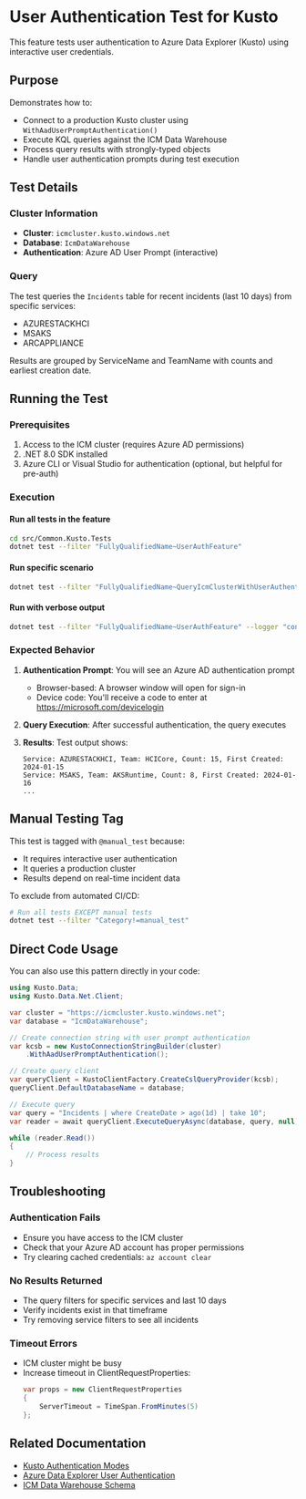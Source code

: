 # User Authentication Test for Kusto

This feature tests user authentication to Azure Data Explorer (Kusto) using interactive user credentials.

## Purpose

Demonstrates how to:
- Connect to a production Kusto cluster using `WithAadUserPromptAuthentication()`
- Execute KQL queries against the ICM Data Warehouse
- Process query results with strongly-typed objects
- Handle user authentication prompts during test execution

## Test Details

### Cluster Information
- **Cluster**: `icmcluster.kusto.windows.net`
- **Database**: `IcmDataWarehouse`
- **Authentication**: Azure AD User Prompt (interactive)

### Query
The test queries the `Incidents` table for recent incidents (last 10 days) from specific services:
- AZURESTACKHCI
- MSAKS
- ARCAPPLIANCE

Results are grouped by ServiceName and TeamName with counts and earliest creation date.

## Running the Test

### Prerequisites
1. Access to the ICM cluster (requires Azure AD permissions)
2. .NET 8.0 SDK installed
3. Azure CLI or Visual Studio for authentication (optional, but helpful for pre-auth)

### Execution

#### Run all tests in the feature
```bash
cd src/Common.Kusto.Tests
dotnet test --filter "FullyQualifiedName~UserAuthFeature"
```

#### Run specific scenario
```bash
dotnet test --filter "FullyQualifiedName~QueryIcmClusterWithUserAuthentication"
```

#### Run with verbose output
```bash
dotnet test --filter "FullyQualifiedName~UserAuthFeature" --logger "console;verbosity=detailed"
```

### Expected Behavior

1. **Authentication Prompt**: You will see an Azure AD authentication prompt
   - Browser-based: A browser window will open for sign-in
   - Device code: You'll receive a code to enter at https://microsoft.com/devicelogin

2. **Query Execution**: After successful authentication, the query executes

3. **Results**: Test output shows:
   ```
   Service: AZURESTACKHCI, Team: HCICore, Count: 15, First Created: 2024-01-15
   Service: MSAKS, Team: AKSRuntime, Count: 8, First Created: 2024-01-16
   ...
   ```

## Manual Testing Tag

This test is tagged with `@manual_test` because:
- It requires interactive user authentication
- It queries a production cluster
- Results depend on real-time incident data

To exclude from automated CI/CD:
```bash
# Run all tests EXCEPT manual tests
dotnet test --filter "Category!=manual_test"
```

## Direct Code Usage

You can also use this pattern directly in your code:

```csharp
using Kusto.Data;
using Kusto.Data.Net.Client;

var cluster = "https://icmcluster.kusto.windows.net";
var database = "IcmDataWarehouse";

// Create connection string with user prompt authentication
var kcsb = new KustoConnectionStringBuilder(cluster)
    .WithAadUserPromptAuthentication();

// Create query client
var queryClient = KustoClientFactory.CreateCslQueryProvider(kcsb);
queryClient.DefaultDatabaseName = database;

// Execute query
var query = "Incidents | where CreateDate > ago(1d) | take 10";
var reader = await queryClient.ExecuteQueryAsync(database, query, null);

while (reader.Read())
{
    // Process results
}
```

## Troubleshooting

### Authentication Fails
- Ensure you have access to the ICM cluster
- Check that your Azure AD account has proper permissions
- Try clearing cached credentials: `az account clear`

### No Results Returned
- The query filters for specific services and last 10 days
- Verify incidents exist in that timeframe
- Try removing service filters to see all incidents

### Timeout Errors
- ICM cluster might be busy
- Increase timeout in ClientRequestProperties:
  ```csharp
  var props = new ClientRequestProperties
  {
      ServerTimeout = TimeSpan.FromMinutes(5)
  };
  ```

## Related Documentation

- [Kusto Authentication Modes](../readme.md#authentication-architecture)
- [Azure Data Explorer User Authentication](https://docs.microsoft.com/azure/data-explorer/kusto/api/connection-strings/kusto#user-authentication)
- [ICM Data Warehouse Schema](https://icmdocs.azurewebsites.net/developers/dataWarehouse.html)

